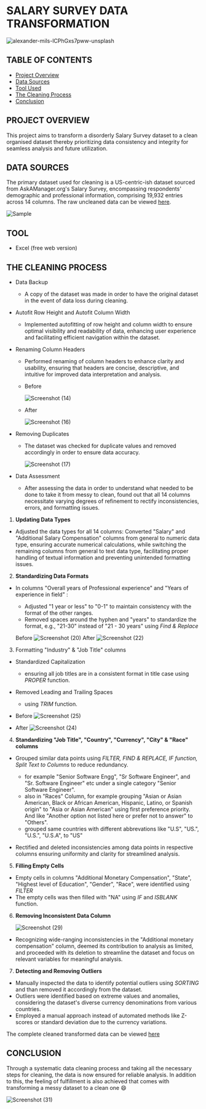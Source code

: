 # SALARY SURVEY DATA TRANSFORMATION

![alexander-mils-lCPhGxs7pww-unsplash](https://github.com/Abhi47-kr/Salary-Survey-Data-Transformation/assets/168676103/306fa38c-82a2-4848-a56e-49b609eb5f28)


## TABLE OF CONTENTS

- [Project Overview](#project-overview)
- [Data Sources](#data-sources)
- [Tool Used](#tool-used)
- [The Cleaning Process](#the-cleaning-process)
- [Conclusion](#conclusion)

## PROJECT OVERVIEW

This project aims to transform a disorderly Salary Survey dataset to a clean organised dataset thereby prioritizing data consistency and integrity for seamless analysis and future utilization.

## DATA SOURCES

The primary dataset used for cleaning is a US-centric-ish dataset sourced from AskAManager.org's Salary Survey,  encompassing respondents' demographic and professional information, comprising 19,932 entries across 14 columns. The raw uncleaned data can be viewed [here](https://github.com/Abhi47-kr/Salary-Survey-Data-Transformation/blob/b73c972a1d5055b6be15b527165b76ea9545092a/Dataset.xlsx).

![Sample](https://github.com/Abhi47-kr/Data-Cleaning-in-MS-Excel/assets/168676103/f864341a-bb5b-4698-a833-587eb20b7434)

## TOOL

- Excel (free web version)

## THE CLEANING PROCESS

- Data Backup
  - A copy of the dataset was made in order to have the original dataset in the event of data loss during cleaning.

- Autofit Row Height and Autofit Column Width
  - Implemented autofitting of row height and column width to ensure optimal visibility and readability of data, enhancing user experience and facilitating efficient navigation within the dataset.
 
- Renaming Column Headers
  - Performed renaming of column headers to enhance clarity and usability, ensuring that headers are concise, descriptive, and intuitive for improved data interpretation and analysis.
  - Before
    
     ![Screenshot (14)](https://github.com/Abhi47-kr/Data-Cleaning-in-MS-Excel/assets/168676103/13c837d3-a2e6-4d4a-9c48-2aed9b4fbd68)

  - After
    
     ![Screenshot (16)](https://github.com/Abhi47-kr/Data-Cleaning-in-MS-Excel/assets/168676103/5b732eba-632a-4937-9536-bae8af8a9913)

- Removing Duplicates
  - The dataset was checked for duplicate values and removed accordingly in order to ensure data accuracy.

    ![Screenshot (17)](https://github.com/Abhi47-kr/Data-Cleaning-in-MS-Excel/assets/168676103/6050c447-2c6c-4eb1-846f-e2a2978260d9)

- Data Assessment
  - After assessing the data in order to understand what needed to be done to take it from messy to clean, found out that all 14 columns necessitate varying degrees of refinement to rectify inconsistencies, errors, and formatting issues.

1. **Updating Data Types**
  - Adjusted the data types for all 14 columns: Converted "Salary" and "Additional Salary Compensation" columns from general to numeric data type, ensuring accurate numerical calculations, while switching the remaining columns from general to text data type, facilitating proper handling of textual information and preventing unintended formatting issues.
    

2. **Standardizing Data Formats**
  - In columns "Overall years of Professional experience" and "Years of experience in field" :
    - Adjusted "1 year or less" to "0-1" to maintain consistency with the format of the other ranges.
    - Removed spaces around the hyphen and "years" to standardize the format, e.g., "21-30" instead of "21 - 30 years" using *Find & Replace*
      
     Before   ![Screenshot (20)](https://github.com/Abhi47-kr/Data-Cleaning-in-MS-Excel/assets/168676103/0c72db82-ce50-48cf-b72e-0c7b1b49bfea)     After   ![Screenshot (22)](https://github.com/Abhi47-kr/Data-Cleaning-in-MS-Excel/assets/168676103/7128703d-3c1f-4b83-af21-518adcbf8b3d)
    

3. Formatting "Industry" & "Job Title" columns
  - Standardized Capitalization
    - ensuring all job titles are in a consistent format in title case using *PROPER* function.
  - Removed Leading and Trailing Spaces
    - using *TRIM* function.
      
 - Before ![Screenshot (25)](https://github.com/Abhi47-kr/Data-Cleaning-in-MS-Excel/assets/168676103/136f010c-9276-4e5b-9cd6-bd450330d1b3)
 - After ![Screenshot (24)](https://github.com/Abhi47-kr/Data-Cleaning-in-MS-Excel/assets/168676103/93840ca8-3d10-4a1e-a070-e79184b6c271)


4. **Standardizing "Job Title", "Country", "Currency", "City" & "Race" columns**
  - Grouped similar data points using *FILTER, FIND & REPLACE, IF function, Split Text to Columns* to reduce redundancy.
    - for example "Senior Software Engg", "Sr Software Engineer", and "Sr. Software Engineer" etc under a single category "Senior Software Engineer".
    - also in "Races" Column, for example grouping "Asian or Asian American, Black or African American, Hispanic, Latino, or Spanish origin" to "Asia or Asian American" using first preference priority. And like "Another option not listed here or prefer not to answer" to "Others".
    - grouped same countries with different abbrevations like "U.S", "US.", "U.S.", "U.S.A", to "US"

  - Rectified and deleted inconsistencies among data points in respective columns ensuring uniformity and clarity for streamlined analysis.

    
5. **Filling Empty Cells**
  - Empty cells in columns "Additional Monetary Compensation", "State", "Highest level of Education", "Gender", "Race", were identified using *FILTER*
  - The empty cells was then filled with "NA" using *IF* and *ISBLANK* function.


6. **Removing Inconsistent Data Column**

   ![Screenshot (29)](https://github.com/Abhi47-kr/Data-Cleaning-in-MS-Excel/assets/168676103/715455d6-6fc3-4925-a47f-52cfb44fe0f9)
   
  - Recognizing wide-ranging inconsistencies in the "Additional monetary compensation" column, deemed its contribution to analysis as limited, and proceeded with its deletion to streamline the dataset and focus on relevant variables for meaningful analysis.


7. **Detecting and Removing Outliers**
  - Manually inspected the data to identify potential outliers using *SORTING* and than removed it accordingly from the dataset.
   - Outliers were identified based on extreme values and anomalies, considering the dataset's diverse currency denominations from various countries.
   - Employed a manual approach instead of automated methods like Z-scores or standard deviation due to the currency variations.

The complete cleaned transformed data can be viewed [here](https://github.com/Abhi47-kr/Salary-Survey-Data-Transformation/blob/b73c972a1d5055b6be15b527165b76ea9545092a/Dataset_cleaned.xlsx)

## CONCLUSION

Through a systematic data cleaning process and taking all the necessary steps for cleaning, the data is now ensured for reliable analysis. In addition to this, the feeling of fulfillment is also achieved that comes with transforming a messy dataset to a clean one :smile:

     
  ![Screenshot (31)](https://github.com/Abhi47-kr/Data-Cleaning-in-MS-Excel/assets/168676103/c263d8d5-7344-4363-91ca-632d5ec4b899)

    
    

      







    
    













